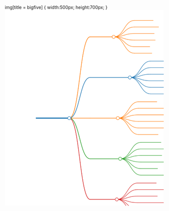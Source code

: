 img[title = bigfive] {
   width:500px;
   height:700px;
}
![img](sources/bigfive.svg "bigfive") <!-- title = bigfive -->
